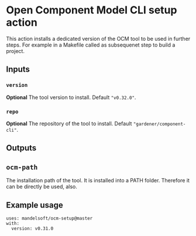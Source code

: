 # Open Component Model CLI setup action

This action installs a dedicated version of the OCM tool to be used
in further steps. For example in a Makefile called as subsequenet step to
build a project.

## Inputs

### `version`

**Optional** The tool version to install. Default `"v0.32.0"`.

### `repo`

**Optional** The repository of the tool to install. Default `"gardener/component-cli"`.

## Outputs

## `ocm-path`

The installation path of the tool.
It is installed into a PATH folder. Therefore it can be directly be used, also.

## Example usage

```
uses: mandelsoft/ocm-setup@master
with:
  version: v0.31.0
```

